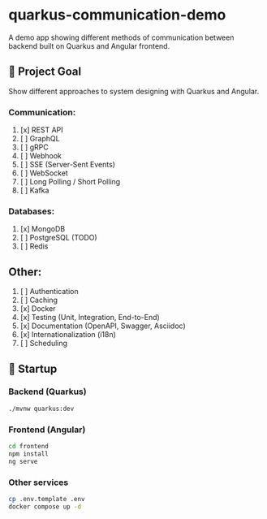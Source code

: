 # quarkus-communication-demo

A demo app showing different methods of communication between backend built on Quarkus and Angular frontend.

## 🎯 Project Goal

Show different approaches to system designing with Quarkus and Angular.

### Communication:
1. [x] REST API
2. [ ] GraphQL
3. [ ] gRPC
4. [ ] Webhook
5. [ ] SSE (Server-Sent Events)
6. [ ] WebSocket
7. [ ] Long Polling / Short Polling
8. [ ] Kafka

### Databases:
1. [x] MongoDB
2. [ ] PostgreSQL (TODO)
3. [ ] Redis

## Other:
1. [ ] Authentication
2. [ ] Caching
3. [x] Docker
5. [x] Testing (Unit, Integration, End-to-End)
6. [x] Documentation (OpenAPI, Swagger, Asciidoc)
7. [x] Internationalization (i18n)
8. [ ] Scheduling

## 🚀 Startup

### Backend (Quarkus)
```bash
./mvnw quarkus:dev
```

### Frontend (Angular)
```bash
cd frontend
npm install
ng serve
```

### Other services
```bash
cp .env.template .env
docker compose up -d
```

